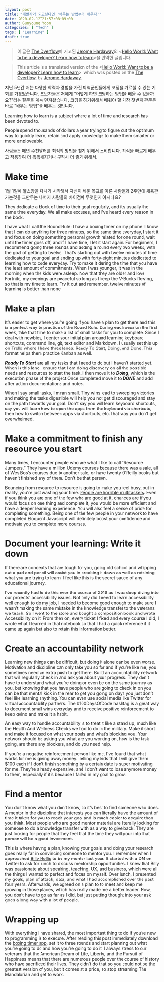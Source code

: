```yaml
---
layout: post
title: "개발자가 되고싶다면 '배우는 방법부터 배우자'"
date: 2020-02-12T21:57:08+09:00
author: Gunyoung Yoon
categories: [ "Tech" ]
tags: [ "Learning" ]
draft: true
---
```


> 이 글은 [The Overflow](https://stackoverflow.blog)에 기고된 [Jerome Hardaway](https://stackoverflow.blog/author/jhardaway/)의 <[Hello World: Want to be a developer? Learn how to learn](https://stackoverflow.blog/2020/01/11/hello-world-want-to-be-a-developer-learn-how-to-learn/)>을 번역한 글입니다.

> This article is a translated version of the <[Hello World: Want to be a developer? Learn how to learn](https://stackoverflow.blog/2020/01/11/hello-world-want-to-be-a-developer-learn-how-to-learn/)>, which was posted on the [The Overflow](https://stackoverflow.blog), by [Jerome Hardaway](https://stackoverflow.blog/author/jhardaway/).


지난 5년간 저는 다양한 학력과 경험을 가진 퇴역군인들에게 코딩을 가르칠 수 있는 기회를 가졌었습니다. 초보자들은 저에게 "어떻게 하면 코딩하는 방법을 배울 수 있을까요?"라는 질문을 계속 던져왔습니다. 코딩을 하기위해서 배워야 할 가장 첫번째 관문은 바로 "배우는 방법"을 배우는 것입니다.

Learning how to learn is a subject where a lot of time and research has been devoted to.

People spend thousands of dollars a year
trying to figure out the optimum way to
quickly learn, retain and apply knowledge
to make them smarter or more employeable.

사람들은 매년 수천달러를 최적의 방법을 찾기 위해서 소비합니다. 지식을 빠르게 배우고 적용하여 더 똑똑해지거나 구직시 더 좋기 위해서.


# Make time
1월 1일에 헬스장을 다니기 시작해서 자신이 세운 목표를 이룬 사람들과 2주만에 체육관 가는것을 그만두는 나머지 사람들의 차이점이 무엇인지 아시나요?


They dedicate a block of time to their goal regularly, and it’s usually the same time everyday.
We all make excuses, and I’ve heard every reason in the book.

I have what I call the Round Rule: I have a boxing timer on my phone. I know that I can do anything for three minutes, so the same time everyday, I start it and focus on doing something personal growth related for one round, wait until the timer goes off, and if I have time, I let it start again. For beginners, I recommend going three rounds and adding a round every two weeks, with the goal of getting to twelve. That’s starting out with twelve minutes of time dedicated to your goal and ending up with forty-eight minutes dedicated to learning how to code everyday. Try to make it during the time that you have the least amount of commitments. When I was younger, it was in the morning when the kids were asleep. Now that they are older and love Fortnite, my evenings are peaceful so long as I keep the V-Bucks flowing, so that is my time to learn. Try it out and remember, twelve minutes of learning is better than none.


# Make a plan
It’s easier to get where you’re going if you have a plan to get there and this is a perfect way to practice of the Round Rule. During each session the first week, take that time to make a list of small tasks for you to complete. Since I deal with newbies, I center your initial plan around learning keyboard shortcuts, command line, git, text editor and Markdown. I usually set this up on Trello where I have three lanes: Ready To Start, Doing, and Done. This format helps them practice Kanban as well.

***Ready To Start*** are all my tasks that I need to do but I haven’t started yet. When is this lane I ensure that I am doing discovery on all the possible needs and resources to start the task. I then move it to ***Doing***, which is the execution phase of the project.Once completed move it to ***DONE*** and add after action documentations and notes.

When I say small tasks, I mean small. Tiny wins lead to sweeping victories and making the tasks digestible will help you not get discouraged and stay on the path towards your goal. Don’t say you will learn keyboard shortcuts, say you will learn how to open the apps  from the keyboard via shortcuts, then how to switch between apps via shortcuts, etc.That way you don’t get overwhelmed.


# Make a commitment to finish any resource you start
Many times, I encounter people who are what I like to call “Resource Jumpers.” They have a million Udemy courses because there was a sale, all of Wes Bos’s courses due to another sale, or have twenty O’Reilly books but haven’t finished any of them. Don’t be that person.

Bouncing from resource to resource is going to make you feel busy, but in reality, you’re just wasting your time. [People are horrible multitaskers](https://www.livescience.com/37420-multitasking-brain-psychology.html). Even if you think you are one of the few who are good at it, chances are if you would focus on one thing and complete it, you would be more efficient and have a deeper learning experience. You will also feel a sense of pride for completing something. Being one of the few people in your network to have completed Eloquent Javascript will definitely boost your confidence and motivate you to complete more courses.


# Document your learning: Write it down
If there are concepts that are tough for you, going old school and whipping out a pad and pencil will assist you in breaking it down as well as retaining what you are trying to learn. I feel like this is the secret sauce of any educational journey.

I’ve recently had to do this over the course of 2019 as I was deep diving into our projects’ accessibility issues. Not only did I need to learn accessibility well enough to do my job, I needed to become good enough to make sure I wasn’t making the same mistake in the knowledge transfer to the veterans we teach. So I went to the store and bought a composition book and wrote Accessibility on it. From then on, every ticket I fixed and every course I did, I wrote what I learned in that notebook so that I had a quick reference if it came up again but also to retain this information better.


# Create an accountability network
Learning new things can be difficult, but doing it alone can be even worse. Motivation and discipline can only take you so far and if you’re like me, you sometimes need an extra push to get there. Build an accountability network that will regularly check in and ask you about your progress. They don’t have to understand what you’re doing or even be on the same journey as you, but knowing that you have people who are going to check in on you can be that mental kick in the rear to get you going on days you just don’t feel like learning anything. You can even use social media like Twitter for virtual accountability partners. The #100DaysOfCode hashtag is a great way to document small wins everyday and to receive positive reinforcement to keep going and make it a habit.

An easy way to handle accountability is to treat it like a stand up, much like the Health And Wellness Checks we had to do in the military. Make it short and make it focused on what your goals and what’s blocking you. Your network should be asking you what are you working on, how is the task going, are there any blockers, and do you need help.

If you’re a negative reinforcement person like me, I’ve found that what works for me is giving away money. Telling my kids that I will give them $100 each if I don’t finish something by a certain date is super motivating for me. They’re already expensive, and I don’t want to lose anymore money to them, especially if it’s because I failed in my goal to grow.


# Find a mentor
You don’t know what you don’t know, so it’s best to find someone who does. A mentor in the discipline that interests you can literally halve the amount of time it takes for you to reach your goal and is much easier to acquire than you think. Most people who are good mentor material are literally looking for someone to do a knowledge transfer with as a way to give back. They are just looking for people that they feel that the time they will pour into that person will be a good investment.

This is where having a plan, knowing your goals, and doing your research goes really far in convincing someone to mentor you. I remember when I approached [Billy Hollis](https://twitter.com/billyhollis?lang=en) to be my mentor last year. It started with a DM on Twitter to ask for lunch to discuss mentorship opportunities. I knew that Billy was passionate about speaking, teaching, UX, and business, which were all the things I wanted to perfect and focus on myself. Over lunch, I presented my goals, plan of attack, data, and what I had accomplished over the past four years. Afterwards, we agreed on a plan to to meet and keep me growing in those places, which has really made me a better leader. Now, you don’t have to go as far as I did, but just putting thought into your ask goes a long way with a lot of people.


# Wrapping up
With everything I have shared, the most important thing to do if you’re new to programming is to execute. After reading this post immediately download the [boxing timer app](https://www.simpletouchsoftware.com/products/boxingtimerpro/), set it to three rounds and start planning out what you’re going to do and how you’re going to do it. I always stress to our veterans that the American Dream of Life, Liberty, and the Pursuit of Happiness means that there are numerous people over the course of history who have sacrificed their lives. They didn’t do that so you could not be the greatest version of you, but it comes at a price, so stop streaming The Mandalorian and get to work.
